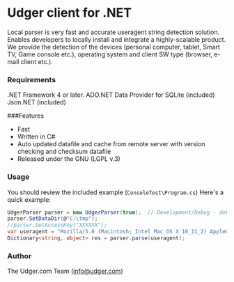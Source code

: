 # Udger client for .NET
Local parser is very fast and accurate useragent string detection solution. Enables developers to locally install and integrate a highly-scalable product.
We provide the detection of the devices (personal computer, tablet, Smart TV, Game console etc.), operating system and client SW type (browser, e-mail client etc.).

### Requirements
.NET Framework 4 or later.
ADO.NET Data Provider for SQLite (included)
Json.NET (included)

###Features
- Fast
- Written in C#
- Auto updated datafile and cache from remote server with version checking and checksum datafile
- Released under the GNU (LGPL v.3)


### Usage
You should review the included example (`ConsoleTest\Program.cs`)
Here's a quick example:

```csharp
UdgerParser parser = new UdgerParser(true);  // Development/Debug - debug info output to console
parser.SetDataDir(@"C:\tmp");
//parser.SetAccessKey("XXXXXX");
var useragent = "Mozilla/5.0 (Macintosh; Intel Mac OS X 10_11_2) AppleWebKit/601.3.9 (KHTML, like Gecko) Version/9.0.2 Safari/601.3.9";
Dictionary<string, object> res = parser.parse(useragent);
```

### Author
The Udger.com Team (info@udger.com)